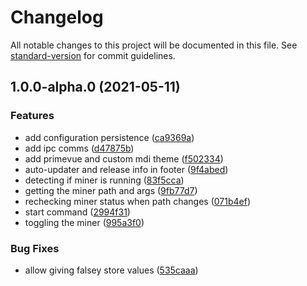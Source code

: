 # Changelog

All notable changes to this project will be documented in this file. See [standard-version](https://github.com/conventional-changelog/standard-version) for commit guidelines.

## 1.0.0-alpha.0 (2021-05-11)


### Features

* add configuration persistence ([ca9369a](https://github.com/ferm10n/would-someone-please-think-of-the-gamers/commit/ca9369aad6ab59a231f21fc1b9d3518bb1dabc00))
* add ipc comms ([d47875b](https://github.com/ferm10n/would-someone-please-think-of-the-gamers/commit/d47875beaebc026416b9abc3b3ea4eb6ff6075a4))
* add primevue and custom mdi theme ([f502334](https://github.com/ferm10n/would-someone-please-think-of-the-gamers/commit/f502334aa3736c0621a9833e8ae1eb7259839388))
* auto-updater and release info in footer ([9f4abed](https://github.com/ferm10n/would-someone-please-think-of-the-gamers/commit/9f4abed036caacb018ea6f274b0404dcb57af37d))
* detecting if miner is running ([83f5cca](https://github.com/ferm10n/would-someone-please-think-of-the-gamers/commit/83f5cca55ecdbde29df0be195f52fab5f350c405))
* getting the miner path and args ([9fb77d7](https://github.com/ferm10n/would-someone-please-think-of-the-gamers/commit/9fb77d79409cb0116ef525d03ae3ba3b9a3f5a92))
* rechecking miner status when path changes ([071b4ef](https://github.com/ferm10n/would-someone-please-think-of-the-gamers/commit/071b4ef7f2d3bc43885d047bfbdd16db56397433))
* start command ([2994f31](https://github.com/ferm10n/would-someone-please-think-of-the-gamers/commit/2994f31b21fff7c07f015e77b6433b3deb2ccd83))
* toggling the miner ([995a3f0](https://github.com/ferm10n/would-someone-please-think-of-the-gamers/commit/995a3f091b1f93324d0ef49d4f554cc4f29b4956))


### Bug Fixes

* allow giving falsey store values ([535caaa](https://github.com/ferm10n/would-someone-please-think-of-the-gamers/commit/535caaa41b4acd63373ce79f0f78cefdcc764e67))
